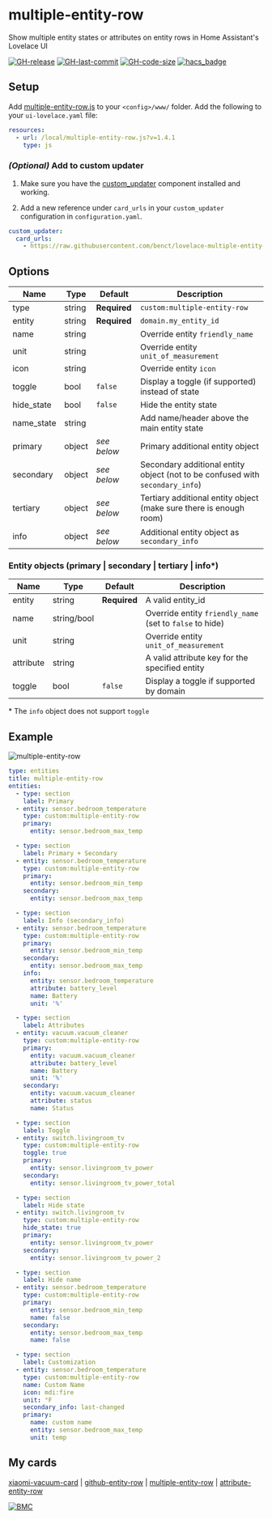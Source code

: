# multiple-entity-row
Show multiple entity states or attributes on entity rows in Home Assistant's Lovelace UI

[![GH-release](https://img.shields.io/badge/version-1.4.1-red.svg?style=flat-square)](https://raw.githubusercontent.com/benct/lovelace-multiple-entity-row/master/multiple-entity-row.js)
[![GH-last-commit](https://img.shields.io/github/last-commit/benct/lovelace-multiple-entity-row.svg?style=flat-square)](https://github.com/benct/lovelace-multiple-entity-row/commits/master)
[![GH-code-size](https://img.shields.io/github/languages/code-size/benct/lovelace-multiple-entity-row.svg?style=flat-square)](https://github.com/benct/lovelace-multiple-entity-row)
[![hacs_badge](https://img.shields.io/badge/HACS-Default-orange.svg)](https://github.com/custom-components/hacs)

## Setup

Add [multiple-entity-row.js](https://raw.githubusercontent.com/benct/lovelace-multiple-entity-row/master/multiple-entity-row.js) to your `<config>/www/` folder. Add the following to your `ui-lovelace.yaml` file:

```yaml
resources:
  - url: /local/multiple-entity-row.js?v=1.4.1
    type: js
```

### *(Optional)* Add to custom updater

1. Make sure you have the [custom_updater](https://github.com/custom-components/custom_updater) component installed and working.

2. Add a new reference under `card_urls` in your `custom_updater` configuration in `configuration.yaml`.

```yaml
custom_updater:
  card_urls:
    - https://raw.githubusercontent.com/benct/lovelace-multiple-entity-row/master/tracker.json
```

## Options

| Name | Type | Default | Description
| ---- | ---- | ------- | -----------
| type | string | **Required** | `custom:multiple-entity-row`
| entity | string | **Required** | `domain.my_entity_id`
| name | string | | Override entity `friendly_name`
| unit | string | | Override entity `unit_of_measurement`
| icon | string | | Override entity `icon`
| toggle | bool | `false` | Display a toggle (if supported) instead of state
| hide_state | bool | `false` | Hide the entity state
| name_state | string | | Add name/header above the main entity state
| primary | object | *see below* | Primary additional entity object
| secondary | object | *see below* | Secondary additional entity object (not to be confused with `secondary_info`)
| tertiary | object | *see below* | Tertiary additional entity object (make sure there is enough room)
| info | object | *see below* | Additional entity object as `secondary_info`

### Entity objects (primary | secondary | tertiary | info*)

| Name | Type | Default | Description
| ---- | ---- | ------- | -----------
| entity | string | **Required** | A valid entity_id
| name | string/bool | | Override entity `friendly_name` (set to `false` to hide)
| unit | string | | Override entity `unit_of_measurement`
| attribute | string | | A valid attribute key for the specified entity
| toggle | bool | `false` | Display a toggle if supported by domain

\* The `info` object does not support `toggle`

## Example

![multiple-entity-row](https://raw.githubusercontent.com/benct/lovelace-multiple-entity-row/master/example.png)

```yaml
type: entities
title: multiple-entity-row
entities:
  - type: section
    label: Primary
  - entity: sensor.bedroom_temperature
    type: custom:multiple-entity-row
    primary:
      entity: sensor.bedroom_max_temp

  - type: section
    label: Primary + Secondary
  - entity: sensor.bedroom_temperature
    type: custom:multiple-entity-row
    primary:
      entity: sensor.bedroom_min_temp
    secondary:
      entity: sensor.bedroom_max_temp

  - type: section
    label: Info (secondary_info)
  - entity: sensor.bedroom_temperature
    type: custom:multiple-entity-row
    primary:
      entity: sensor.bedroom_min_temp
    secondary:
      entity: sensor.bedroom_max_temp
    info:
      entity: sensor.bedroom_temperature
      attribute: battery_level
      name: Battery
      unit: '%'

  - type: section
    label: Attributes
  - entity: vacuum.vacuum_cleaner
    type: custom:multiple-entity-row
    primary:
      entity: vacuum.vacuum_cleaner
      attribute: battery_level
      name: Battery
      unit: '%'
    secondary:
      entity: vacuum.vacuum_cleaner
      attribute: status
      name: Status

  - type: section
    label: Toggle
  - entity: switch.livingroom_tv
    type: custom:multiple-entity-row
    toggle: true
    primary:
      entity: sensor.livingroom_tv_power
    secondary:
      entity: sensor.livingroom_tv_power_total

  - type: section
    label: Hide state
  - entity: switch.livingroom_tv
    type: custom:multiple-entity-row
    hide_state: true
    primary:
      entity: sensor.livingroom_tv_power
    secondary:
      entity: sensor.livingroom_tv_power_2

  - type: section
    label: Hide name
  - entity: sensor.bedroom_temperature
    type: custom:multiple-entity-row
    primary:
      entity: sensor.bedroom_min_temp
      name: false
    secondary:
      entity: sensor.bedroom_max_temp
      name: false

  - type: section
    label: Customization
  - entity: sensor.bedroom_temperature
    type: custom:multiple-entity-row
    name: Custom Name
    icon: mdi:fire
    unit: °F
    secondary_info: last-changed
    primary:
      name: custom name
      entity: sensor.bedroom_max_temp
      unit: temp
```

## My cards

[xiaomi-vacuum-card](https://github.com/benct/lovelace-xiaomi-vacuum-card) | 
[github-entity-row](https://github.com/benct/lovelace-github-entity-row) | 
[multiple-entity-row](https://github.com/benct/lovelace-multiple-entity-row) | 
[attribute-entity-row](https://github.com/benct/lovelace-attribute-entity-row)

[![BMC](https://www.buymeacoffee.com/assets/img/custom_images/white_img.png)](https://www.buymeacoff.ee/benct)

